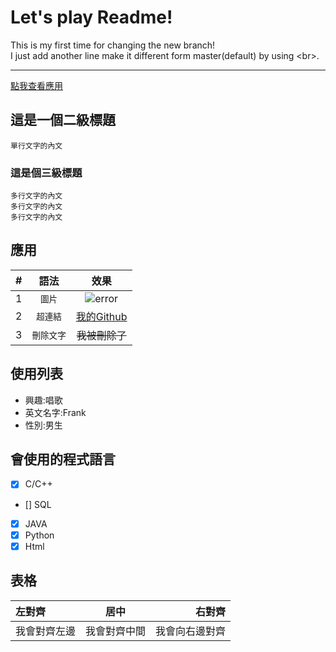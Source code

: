 # Let's play Readme!
This is my first time for changing the new branch! <br>
I just add another line make it different form master(default) by using
\<br>.
***
[點我查看應用](#應用)
## 這是一個二級標題
    單行文字的內文
### 這是個三級標題
```
多行文字的內文
多行文字的內文
多行文字的內文
```
## 應用
|#|語法|效果|
|:----:|:----:|:-----:
|1|`圖片`|![error](https://raw.githubusercontent.com/guodongxiaren/ImageCache/master/Logo/foryou.gif "ForYouLogo")
|2|`超連結`|[我的Github](https://github.com/JusticeHacker)  
|3|`刪除文字`|~~我被刪除了~~|

## 使用列表
* 興趣:唱歌
* 英文名字:Frank
* 性別:男生

## 會使用的程式語言
- [x] C/C++
- [] SQL
- [x] JAVA
- [x] Python
- [x] Html

## 表格
| 左對齊| 居中| 右對齊 |
| :------------ |:---------------:| -----:|
| 我會對齊左邊 | 我會對齊中間 | 我會向右邊對齊 |
